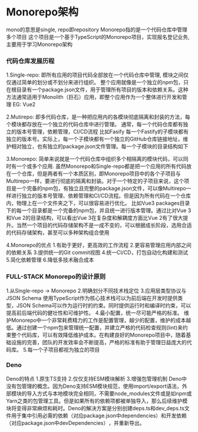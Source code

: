 # Monorepo架构
mono的意思是single, repo即repository
Monorepo指的是一个代码仓库中管理多个项目
这个项目是一个基于TypeScript的Monorepo项目，实现报名登记业务,主要用于学习Monorepo架构

### 代码仓库发展历程

1.Single-repo: 即所有应用的项目代码全部放在一个代码仓库中管理, 模块之间仅仅通过简单的划分或不划分来进行组织。
整个应用就像是一个独立的npm包，只在根目录有一个package.json文件，用于管理所有项目的版本和依赖关系。这种方法通常适用于Monolith（巨石）应用，即整个应用作为一个整体进行开发和管理
EG: Vue2

2.Mutirepo: 即多代码仓库，是一种把应用内的各模块彻底隔离和封装的方法，每个模块都存放在一个独立的代码仓库中进行管理。
通常，每一个代码仓库都有独立的版本号管理，依赖管理，CI/CD流程
比如Fasify 每一个Fastify的子模块都有独立的版本号。实际上，每一个子模块都有一个独立的GitHub仓库链接地址，维护相对独立，也有独立的package.json文件管理。每一个子模块的目录结构如下

3.Monorepo: 简单来说就是一个代码仓库中组织多个相隔离的模块代码，可以同时有一个或多个应用.
虽然Monorepo和Single-repo都是把一个应用的所有代码放在一个仓库，但是两者有一个本质区别，即Monorepo项目中的各个子项目与Multirepo一样，要进行彻底的隔离和封装。对于一个特定的子项目来说，这个项目是一个完备的npm包，有独立且完整的package.json文件，可以像Multirepo一样进行独立的版本号管理、依赖管理和CI/CD流程。但是因为所有代码在一个仓库内，物理上在一个文件夹之下，可以很容易进行优化。
比如Vue3
packages目录下的每一个目录都是一个完备的npm包，并且统一进行版本管理。通过比对Vue 3和Vue 2的目录结构，可以看出Vue 3在复杂度和解耦度方面比Vue 2有了很大提升。当然一个项目的代码存储架构不是一成不变的，可以根据成长阶段，选用合适的代码存储架构，甚至可以多种架构组合使用

4.Monorepo的优点
  1.有助于更好，更高效的工作流程
  2.更容易管理应用内部之间的依赖关系
  3.提供统一的Git commit视图
  4.统一CI/CD，打包自动化构建和测试
  5.简化依赖管理
  6.降低多技术融合成本

### FULL-STACK Monorepo的设计原则
1.从Single-repo -> Monorepo
2.明确划分不同技术栈定位
3.应用层类型协议与JSON Schema
使用TypeScript作为核心技术栈可以为前后端在开发时提供类型，JSON Schema可以作为运行时的约束。同时提供运行时和编译时约束，可以提高前后端代码的健壮性和可维护性。
4.最小配置，统一尽可能严格的标准。
维护Monorepo中一个非常耗费精力的工作是配置管理，越少的配置，维护的成本越低。通过创建一个npm包来管理统一配置，并建立严格的代码检查规则(lint)来约束整个代码库，可以有效降低维护成本。在构建良好的Monorepo项目中，随着基础设施的完善，团队的开发效率会不断提高，严格的标准有助于管理日益庞大的代码库。
5.每一个子项目都视为独立的项目


### Deno
Deno的特点
1.原生TS支持
2.仅仅支持ESM模块解析
3.增强包管理机制
Deno中没有包管理的概念。因为Deno支持ESM模块规范，使用import/export语法，外部模块的导入方式与本地模块完全相同，不需要node_modules文件或是如npm或Yarn之类的包管理工具。但是如果所有的依赖项都被单独导入，那么后续维护模块将变得非常麻烦和耗时。Deno的解决方案是分别创建deps.ts和dev_deps.ts文件用于集中引用必需的依赖（对应package.json中dependencies）和开发依赖（对应package.json中devDependencies）​，并重新导出。